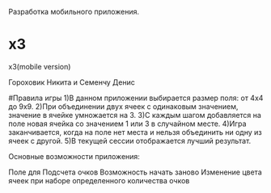 Разработка мобильного приложения. 
# x3
x3(mobile version)


Гороховик Никита и Семенчу Денис 


#Правила игры
1)В данном приложении выбирается размер поля: от 4х4 до 9х9. 
2)При объединении двух ячеек с одинаковым значением, значение в ячейке умножается на 3.
3)С каждым шагом добавляется на поле новая ячейка со значением 1 или 3 в случайном месте.
4)Игра заканчивается, когда на поле нет места и нельзя объединить ни одну из ячеек с другой.
5)В текущей сессии отображается лучший результат.

Основные возможности приложения:

Поле для Подсчета очков
Возможность начать заново
Изменение цвета ячеек при наборе определенного количества очков
